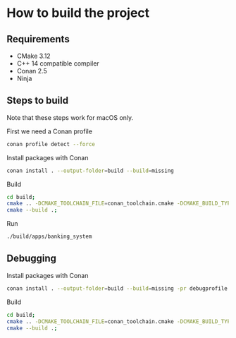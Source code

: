 # How to build the project

## Requirements
- CMake 3.12
- C++ 14 compatible compiler
- Conan 2.5
- Ninja

## Steps to build
Note that these steps work for macOS only.

First we need a Conan profile 
```bash
conan profile detect --force
```
Install packages with Conan
```bash
conan install . --output-folder=build --build=missing
```
Build
```bash
cd build;
cmake .. -DCMAKE_TOOLCHAIN_FILE=conan_toolchain.cmake -DCMAKE_BUILD_TYPE=Release -GNinja;
cmake --build .;
```
Run
```bash
./build/apps/banking_system
```

## Debugging

Install packages with Conan
```bash
conan install . --output-folder=build --build=missing -pr debugprofile
```
Build
```bash
cd build;
cmake .. -DCMAKE_TOOLCHAIN_FILE=conan_toolchain.cmake -DCMAKE_BUILD_TYPE=Debug -GNinja;
cmake --build .;
```

